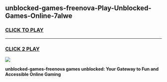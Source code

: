 
## unblocked-games-freenova-Play-Unblocked-Games-Online-7alwe
<h3>
<a href="https://premium76.site?title=unblocked-games-freenova&ref=25A">CLICK TO PLAY</a></h3>
<hr>

<h3>
<a href="https://premium76.site?title=unblocked-games-freenova&ref=25A">CLICK 2 PLAY</a>
  
</h3>

<a href="https://premium76.site?title=unblocked-games-freenova&ref=25A"><img src="https://clearcache.store/games.png"></a>


**unblocked-games-freenova games unblocked: Your Gateway to Fun and Accessible Online Gaming**
